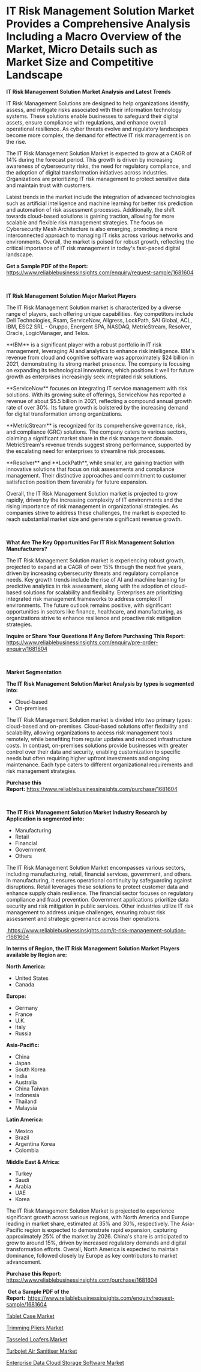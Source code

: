 <p><h1>IT Risk Management Solution Market Provides a Comprehensive Analysis Including a Macro Overview of the Market, Micro Details such as Market Size and Competitive Landscape</h1></p><p><strong>IT Risk Management Solution Market Analysis and Latest Trends</strong></p>
<p><p>IT Risk Management Solutions are designed to help organizations identify, assess, and mitigate risks associated with their information technology systems. These solutions enable businesses to safeguard their digital assets, ensure compliance with regulations, and enhance overall operational resilience. As cyber threats evolve and regulatory landscapes become more complex, the demand for effective IT risk management is on the rise.</p><p>The IT Risk Management Solution Market is expected to grow at a CAGR of 14% during the forecast period. This growth is driven by increasing awareness of cybersecurity risks, the need for regulatory compliance, and the adoption of digital transformation initiatives across industries. Organizations are prioritizing IT risk management to protect sensitive data and maintain trust with customers.</p><p>Latest trends in the market include the integration of advanced technologies such as artificial intelligence and machine learning for better risk prediction and automation of risk assessment processes. Additionally, the shift towards cloud-based solutions is gaining traction, allowing for more scalable and flexible risk management strategies. The focus on Cybersecurity Mesh Architecture is also emerging, promoting a more interconnected approach to managing IT risks across various networks and environments. Overall, the market is poised for robust growth, reflecting the critical importance of IT risk management in today's fast-paced digital landscape.</p></p>
<p><strong>Get a Sample PDF of the Report:&nbsp;</strong> <a href="https://www.reliablebusinessinsights.com/enquiry/request-sample/1681604?utm_campaign=112&utm_medium=2&utm_source=Github&utm_content=ia&utm_term=11122024&utm_id=it-risk-management-solution">https://www.reliablebusinessinsights.com/enquiry/request-sample/1681604</a></p>
<p>&nbsp;</p>
<p><strong>IT Risk Management Solution Major Market Players</strong></p>
<p><p>The IT Risk Management Solution market is characterized by a diverse range of players, each offering unique capabilities. Key competitors include Dell Technologies, Rsam, ServiceNow, Allgress, LockPath, SAI Global, ACL, IBM, ESC2 SRL - Gruppo, Energent SPA, NASDAQ, MetricStream, Resolver, Oracle, LogicManager, and Telos.</p><p>**IBM** is a significant player with a robust portfolio in IT risk management, leveraging AI and analytics to enhance risk intelligence. IBM's revenue from cloud and cognitive software was approximately $24 billion in 2021, demonstrating its strong market presence. The company is focusing on expanding its technological innovations, which positions it well for future growth as enterprises increasingly seek integrated risk solutions.</p><p>**ServiceNow** focuses on integrating IT service management with risk solutions. With its growing suite of offerings, ServiceNow has reported a revenue of about $5.5 billion in 2021, reflecting a compound annual growth rate of over 30%. Its future growth is bolstered by the increasing demand for digital transformation among organizations.</p><p>**MetricStream** is recognized for its comprehensive governance, risk, and compliance (GRC) solutions. The company caters to various sectors, claiming a significant market share in the risk management domain. MetricStream's revenue trends suggest strong performance, supported by the escalating need for enterprises to streamline risk processes.</p><p>**Resolver** and **LockPath**, while smaller, are gaining traction with innovative solutions that focus on risk assessments and compliance management. Their distinctive approaches and commitment to customer satisfaction position them favorably for future expansion.</p><p>Overall, the IT Risk Management Solution market is projected to grow rapidly, driven by the increasing complexity of IT environments and the rising importance of risk management in organizational strategies. As companies strive to address these challenges, the market is expected to reach substantial market size and generate significant revenue growth.</p></p>
<p>&nbsp;</p>
<p><strong>What Are The Key Opportunities For IT Risk Management Solution Manufacturers?</strong></p>
<p><p>The IT Risk Management Solution market is experiencing robust growth, projected to expand at a CAGR of over 15% through the next five years, driven by increasing cybersecurity threats and regulatory compliance needs. Key growth trends include the rise of AI and machine learning for predictive analytics in risk assessment, along with the adoption of cloud-based solutions for scalability and flexibility. Enterprises are prioritizing integrated risk management frameworks to address complex IT environments. The future outlook remains positive, with significant opportunities in sectors like finance, healthcare, and manufacturing, as organizations strive to enhance resilience and proactive risk mitigation strategies.</p></p>
<p><strong>Inquire or Share Your Questions If Any Before Purchasing This Report:</strong> <a href="https://www.reliablebusinessinsights.com/enquiry/pre-order-enquiry/1681604?utm_campaign=112&utm_medium=2&utm_source=Github&utm_content=ia&utm_term=11122024&utm_id=it-risk-management-solution">https://www.reliablebusinessinsights.com/enquiry/pre-order-enquiry/1681604</a></p>
<p>&nbsp;</p>
<p><strong>Market Segmentation</strong></p>
<p><strong>The IT Risk Management Solution Market Analysis by types is segmented into:</strong></p>
<p><ul><li>Cloud-based</li><li>On-premises</li></ul></p>
<p><p>The IT Risk Management Solution market is divided into two primary types: cloud-based and on-premises. Cloud-based solutions offer flexibility and scalability, allowing organizations to access risk management tools remotely, while benefiting from regular updates and reduced infrastructure costs. In contrast, on-premises solutions provide businesses with greater control over their data and security, enabling customization to specific needs but often requiring higher upfront investments and ongoing maintenance. Each type caters to different organizational requirements and risk management strategies.</p></p>
<p><strong>Purchase this Report:&nbsp;</strong><a href="https://www.reliablebusinessinsights.com/purchase/1681604?utm_campaign=112&utm_medium=2&utm_source=Github&utm_content=ia&utm_term=11122024&utm_id=it-risk-management-solution">https://www.reliablebusinessinsights.com/purchase/1681604</a></p>
<p>&nbsp;</p>
<p><strong>The IT Risk Management Solution Market Industry Research by Application is segmented into:</strong></p>
<p><ul><li>Manufacturing</li><li>Retail</li><li>Financial</li><li>Government</li><li>Others</li></ul></p>
<p><p>The IT Risk Management Solution Market encompasses various sectors, including manufacturing, retail, financial services, government, and others. In manufacturing, it ensures operational continuity by safeguarding against disruptions. Retail leverages these solutions to protect customer data and enhance supply chain resilience. The financial sector focuses on regulatory compliance and fraud prevention. Government applications prioritize data security and risk mitigation in public services. Other industries utilize IT risk management to address unique challenges, ensuring robust risk assessment and strategic governance across their operations.</p></p>
<p><a href="https://www.reliablebusinessinsights.com/it-risk-management-solution-r1681604?utm_campaign=112&utm_medium=2&utm_source=Github&utm_content=ia&utm_term=11122024&utm_id=it-risk-management-solution">&nbsp;https://www.reliablebusinessinsights.com/it-risk-management-solution-r1681604</a></p>
<p><strong>In terms of Region, the IT Risk Management Solution Market Players available by Region are:</strong></p>
<p>
    <p> <strong> North America: </strong>
        <ul>
            <li>United States</li>
            <li>Canada</li>
        </ul>
        </p> 
    <p> <strong> Europe: </strong>
        <ul>
            <li>Germany</li>
            <li>France</li>
            <li>U.K.</li>
            <li>Italy</li>
            <li>Russia</li>
        </ul>
        </p> 
    <p> <strong> Asia-Pacific: </strong>
        <ul>
            <li>China</li>
            <li>Japan</li>
            <li>South Korea</li>
            <li>India</li>
            <li>Australia</li>
            <li>China Taiwan</li>
            <li>Indonesia</li>
            <li>Thailand</li>
            <li>Malaysia</li>
        </ul>
        </p> 
    <p> <strong> Latin America: </strong>
        <ul>
            <li>Mexico</li>
            <li>Brazil</li>
            <li>Argentina Korea</li>
            <li>Colombia</li>
        </ul>
        </p> 
    <p> <strong> Middle East & Africa: </strong>
        <ul>
            <li>Turkey</li>
            <li>Saudi</li>
            <li>Arabia</li>
            <li>UAE</li>
            <li>Korea</li>
        </ul>
    </p>
    </p>
<p><p>The IT Risk Management Solution Market is projected to experience significant growth across various regions, with North America and Europe leading in market share, estimated at 35% and 30%, respectively. The Asia-Pacific region is expected to demonstrate rapid expansion, capturing approximately 25% of the market by 2026. China's share is anticipated to grow to around 15%, driven by increased regulatory demands and digital transformation efforts. Overall, North America is expected to maintain dominance, followed closely by Europe as key contributors to market advancement.</p></p>
<p><strong>Purchase this Report: </strong><a href="https://www.reliablebusinessinsights.com/purchase/1681604?utm_campaign=112&utm_medium=2&utm_source=Github&utm_content=ia&utm_term=11122024&utm_id=it-risk-management-solution">https://www.reliablebusinessinsights.com/purchase/1681604</a></p>
<p>&nbsp;<strong>Get a Sample PDF of the Report:&nbsp;&nbsp;</strong><a href="https://www.reliablebusinessinsights.com/enquiry/request-sample/1681604?utm_campaign=112&utm_medium=2&utm_source=Github&utm_content=ia&utm_term=11122024&utm_id=it-risk-management-solution">https://www.reliablebusinessinsights.com/enquiry/request-sample/1681604</a></p>
<p><strong></strong></p>
<p><p><a href="https://www.linkedin.com/pulse/c-hannibex-sqmmf?utm_campaign=112&utm_medium=2&utm_source=Github&utm_content=ia&utm_term=11122024&utm_id=it-risk-management-solution">Tablet Case Market</a></p><p><a href="https://www.linkedin.com/pulse/stakeholders-can-gain-insights-trimming-pliers-market-pheae?utm_campaign=112&utm_medium=2&utm_source=Github&utm_content=ia&utm_term=11122024&utm_id=it-risk-management-solution">Trimming Pliers Market</a></p><p><a href="https://www.linkedin.com/pulse/analyzing-hashub-gbd8f?utm_campaign=112&utm_medium=2&utm_source=Github&utm_content=ia&utm_term=11122024&utm_id=it-risk-management-solution">Tasseled Loafers Market</a></p><p><a href="https://www.linkedin.com/pulse/turbojet-air-sanitiser-market-research-report-forecast-1enrf?utm_campaign=112&utm_medium=2&utm_source=Github&utm_content=ia&utm_term=11122024&utm_id=it-risk-management-solution">Turbojet Air Sanitiser Market</a></p><p><a href="https://github.com/jerhoskinson197676/Market-Research-Report-List-1/blob/main/enterprise-data-cloud-storage-software-market.md?utm_campaign=112&utm_medium=2&utm_source=Github&utm_content=ia&utm_term=11122024&utm_id=it-risk-management-solution">Enterprise Data Cloud Storage Software Market</a></p></p>
